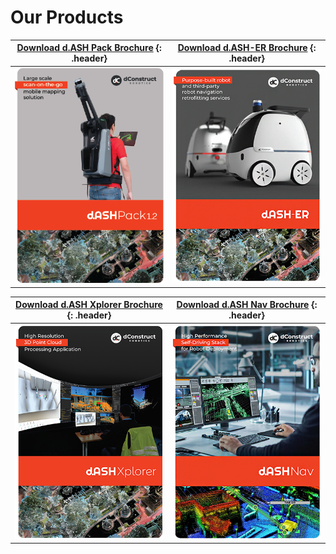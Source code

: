 # Our Products

[**Download d.ASH Pack Brochure**](./dASHPackBrochure.pdf) {: .header} | [**Download d.ASH-ER Brochure**](./d.ASHERBrochure.pdf) {: .header}
:------: | :------:
![dashpack brochure image](img/d.ASHPackCover.png) | ![dasher brochure image](img/d.ASHERCover.png)

[**Download d.ASH Xplorer Brochure**](./d.ASHXplorerBrochure.pdf) {: .header} | [**Download d.ASH Nav Brochure**](./d.ASHNavBrochure.pdf) {: .header}
:------: | :------:
![dashxplorer brochure image](./img/d.ASHXplorerCover.png)|![dashnav brochure image](img/d.ASHNavCover.png)
